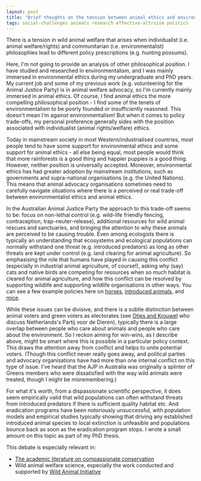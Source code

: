 ```yaml
---
layout: post
title: "Brief thoughts on the tension between animal ethics and environmental ethics"
tags: social-challenges animals research effective-altruism politics
---  
```


There is a tension in wild animal welfare that arises when individualist (i.e. animal welfare/rights) and communitarian (i.e. environmentalist) philosophies lead to different policy prescriptions (e.g. hunting possums).

Here, I'm not going to provide an analysis of other philosophical position. I have studied and researched in environmentalism, and I was mainly immersed in environmental ethics during my undergraduate and PhD years. My current job and some of my previous work (e.g. volunteering for the Animal Justice Party) is in animal welfare advocacy, so I'm currently mainly immersed in animal ethics. Of course, I find animal ethics the more compelling philosophical position - I find some of the tenets of environmentalism to be poorly founded or insufficiently reasoned. This doesn't mean I'm against environmentalism! But when it comes to policy trade-offs, my personal preference generally sides with the position associated with individualist (animal rights/welfare) ethics.

Today in mainstream society in most Western/industrialised countries, most people tend to have some support for environmental ethics and some support for animal ethics - all else being equal, most people would think that more rainforests is a good thing and happier puppies is a good thing. However, neither position is universally accepted. Moreover, environmental ethics has had greater adoption by mainstream institutions, such as governments and supra-national organisations (e.g. the United Nations). This means that animal advocacy organisations sometimes need to carefully navigate situations where there is a perceived or real trade-off between environmentalist ethics and animal ethics.

In the Australian Animal Justice Party the approach to this trade-off seems to be: focus on non-lethal control (e.g. wild-life friendly fencing, contraception, trap-neuter-release), additional resources for wild animal rescues and sanctuaries, and bringing the attention to why these animals are perceived to be causing trouble. Even among ecologists there is typically an understanding that ecosystems and ecological populations can normally withstand one threat (e.g. introduced predators) as long as other threats are kept under control (e.g. land clearing for animal agriculture). So emphasising the role that humans have played in causing this conflict (especially in industrial animal agriculture, of course!), asking why (say) cats and native birds are competing for resources when so much habitat is cleared for animal agriculture, and how this conflict can be resolved by supporting wildlife and supporting wildlife organisations in other ways. You can see a few example policies here on [horses](https://www.animaljusticeparty.org/brumbies), [introduced animals](https://www.animaljusticeparty.org/introduced_animals), and [mice](https://www.animaljusticeparty.org/mouse_populations).

While these issues can be divisive, and there is a subtle distinction between animal voters and green voters as electorates (see [Otjes and Krouwel](https://pure.rug.nl/ws/portalfiles/portal/99185134/Two_shades_of_Green._The_electorates_of_GreenLeft_and_the_Party_for_the_Animals.pdf) who discuss Netherlands's Partij voor de Dieren), typically there is a large overlap between people who care about animals and people who care about the environment. So I reckon aiming for win-wins, as I describe above, might be smart where this is possible in a particular policy context. This draws the attention away from conflict and helps to unite potential voters. (Though this conflict never really goes away, and political parties and advocacy organisations have had more than one internal conflict on this type of issue. I've heard that the AJP in Australia was originally a splinter of Greens members who were dissatisfied with the way wild animals were treated, though I might be misremembering.)

For what it's worth, from a dispassionate scientific perspective, it does seem empirically valid that wild populations can often withstand threats from introduced predators if there is sufficient quality habitat etc. And eradication programs have been notoriously unsuccessful, with population models and empirical studies typically showing that driving any established introduced animal species to local extinction is unfeasible and populations bounce back as soon as the eradication program stops. I wrote a small amount on this topic as part of my PhD thesis.

This debate is especially relevant in:
- [The academic literature on compassionate conservation](https://scholar.google.com/scholar?hl=en&as_sdt=0%2C5&q=%22compassionate+conservation%22&btnG=)
- Wild animal welfare science, especially the work conducted and supported by [Wild Animal Initiative](https://www.wildanimalinitiative.org/)
